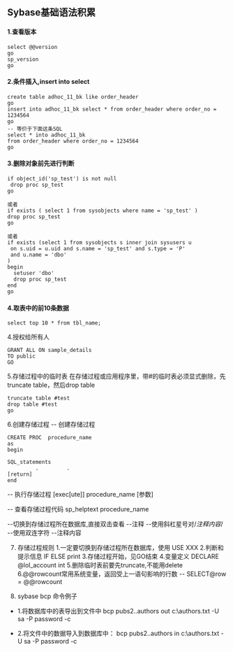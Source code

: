 ## Sybase基础语法积累

#### 1.查看版本

````shell script
select @@version
go
sp_version
go
````

#### 2.条件插入,insert into select

````shell script
create table adhoc_11_bk like order_header
go
insert into adhoc_11_bk select * from order_header where order_no = 1234564
go
-- 等价于下面这条SQL
select * into adhoc_11_bk
from order_header where order_no = 1234564
go
````

#### 3.删除对象前先进行判断

````shell script
if object_id('sp_test') is not null
 drop proc sp_test
go

或者
if exists ( select 1 from sysobjects where name = 'sp_test' )
drop proc sp_test
go

或者
if exists (select 1 from sysobjects s inner join sysusers u
 on s.uid = u.uid and s.name = 'sp_test' and s.type = 'P'
 and u.name = 'dbo'
)
begin
  setuser 'dbo'
  drop proc sp_test
end
go
````

#### 4.取表中的前10条数据

````shell script
select top 10 * from tbl_name;
````

4.授权给所有人

````
GRANT ALL ON sample_details
TO public
GO
````

5.存储过程中的临时表
在存储过程或应用程序里，带#的临时表必须显式删除，先truncate table，然后drop table

````
truncate table #test
drop table #test 
go
````

6.创建存储过程
-- 创建存储过程

````
CREATE PROC  procedure_name    
as   
begin       

SQL_statements       
         .         .
[return]   
end
````

-- 执行存储过程
[exec[ute]] procedure_name [参数]

-- 查看存储过程代码
sp_helptext procedure_name

--切换到存储过程所在数据库,直接双击查看
--注释
--使用斜杠星号对/*注释内容*/
--使用双连字符 --注释内容

7. 存储过程规则
1.一定要切换到存储过程所在数据库，使用 USE XXX
2.判断和提示信息 IF ELSE print
3.存储过程开始，见GO结束
4.变量定义 DECLARE @lol_account int
5.删除临时表前要先truncate,不能用delete
6.@@rowcount常用系统变量，返回受上一语句影响的行数
-- SELECT@row = @@rowcount

8. sybase bcp 命令例子
+ 1.将数据库中的表导出到文件中
bcp pubs2..authors out c:\authors.txt -U sa -P password -c

+ 2.将文件中的数据导入到数据库中：
bcp pubs2..authors in c:\authors.txt -U sa -P password -c